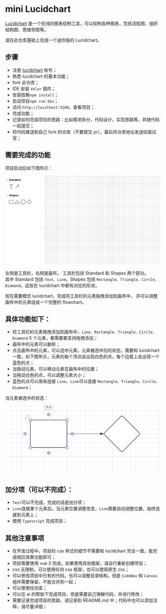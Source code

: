 # mini Lucidchart

[Lucidchart](https://www.lucidchart.com) 是一个在线的图表绘制工具，可以绘制各种图表，包括流程图、组织结构图、思维导图等。

请在此仓库基础上完成一个迷你版的 Lucidchart。

## 步骤

- 注册 [lucidchart](https://www.lucidchart.com) 账号；
- 熟悉 lucidchart 的基本功能；
- fork 此仓库；
- IDE 安装 `Volar` 插件；
- 安装依赖`npm install`；
- 启动项目`npm run dev`；
- 访问 `http://localhost:5200`，查看项目；
- 完成功能；
- 记录如何完成项目的思路：比如需求拆分，代码设计，实现思路等，并随代码一起提交；
- 将代码推送到自己 fork 的仓库（不要提交 pr），最后将仓库地址发送给面试官；

## 需要完成的功能

项目启动后如下图所示：

![image](./images/1.png)

左侧是工具栏，右侧是画布。
工具栏包括 Standard 和 Shapes 两个部分。  
其中 Standard 包括 `Text、Line`。Shapes 包括 `Rectangle、Triangle、Circle、Diamond`，这些在 lucidchart 中都有对应的形状。

现在需要模仿 lucidchart，完成将工具栏的元素拖拽添加到画布中， 并可以调整画布中的元素组成一个完整的 flowchart。

## 具体功能如下：

- 将工具栏的元素拖拽添加到画布中，`Line、Rectangle、Triangle、Circle、Diamond` 5 个元素，都需要都支持拖拽添加；
- 画布中的元素可以删除；
- 点击画布中的元素，可以选中元素，元素被选中后的状态，需要和 lucidchart 一致，如下图所示，元素的每个顶点会出现白色的点，每个边框上会出现一个蓝色的点；
- 当拖动元素，可以移动元素在画布中的位置；
- 当拖动白色的点，可以调整元素大小；
- 蓝色的点可以用来连接 `Line`，`Line`可以连接 `Rectangle、Triangle、Circle、Diamond`；

当元素被选中的状态：

![image](./images/2.png)

## 加分项（可以不完成）：

- `Text`可以不完成，完成的话是加分项；
- `Line`连接某个元素后，当元素位置调整改变，`Line`需要自动调整位置，始终连接到元素上；
- 使用 `Typescript` 完成项目；

## 其他注意事项

- 在开发过程中，项目的 css 样式的细节不需要和 lucidchart 完全一致，能完成相应效果功能即可；
- 项目需要使用 vue 3 完成，如果使用其他框架，请自行重新创建项目；
- css 无限制，可以使用任何 css 框架，也可以使用原生 css；
- 可以修改项目中已有的代码，也可以调整目录结构，但是 `SideNav` 和 `Canvas` 组件需要保留，不能合并到一起；
- 可以使用任何库；
- 可以在 ai 的帮助下完成项目，但是需要自己理解代码，并进行修改；
- 需要记录完成项目的思路，请记录到 README.md 中；代码中也可以添加注释，请尽量详细；
